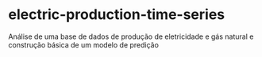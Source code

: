 # electric-production-time-series
Análise de uma base de dados de produção de eletricidade e gás natural e construção básica de um modelo de predição
